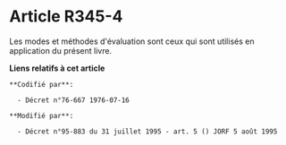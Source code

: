# Article R345-4

Les modes et méthodes d'évaluation sont ceux qui sont utilisés en application du présent livre.

**Liens relatifs à cet article**

	**Codifié par**:

	  - Décret n°76-667 1976-07-16

	**Modifié par**:

	  - Décret n°95-883 du 31 juillet 1995 - art. 5 () JORF 5 août 1995
